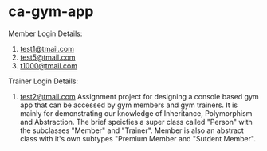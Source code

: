 # ca-gym-app
Member Login Details:
  1. test1@tmail.com
  2. test5@tmail.com
  3. t1000@tmail.com
  
Trainer Login Details:
  1. test2@tmail.com
Assignment project for designing a console based gym app that can be accessed by gym members and gym trainers. It is mainly for 
demonstrating our knowledge of Inheritance, Polymorphism and Abstraction. The brief speicfies a super class called "Person" with the
subclasses "Member" and "Trainer". Member is also an abstract class with it's own subtypes "Premium Member and "Sutdent Member".
